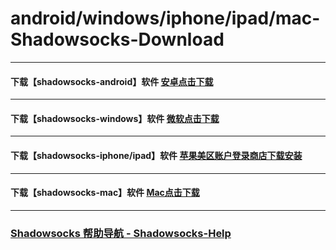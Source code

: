 # android/windows/iphone/ipad/mac-Shadowsocks-Download
--------------------------------
#### 下载【shadowsocks-android】软件 [安卓点击下载](https://raw.githubusercontent.com/ss-ssr/download/master/shadowsocks-android.apk)
--------------------------------
#### 下载【shadowsocks-windows】软件 [微软点击下载](https://raw.githubusercontent.com/ss-ssr/download/master/shadowsocks-windows.zip)
--------------------------------
#### 下载【shadowsocks-iphone/ipad】软件 [苹果美区账户登录商店下载安装](https://i.shadowrocket.org/)
--------------------------------
#### 下载【shadowsocks-mac】软件 [Mac点击下载](https://raw.githubusercontent.com/ss-ssr/download/master/shadowsocks-mac.zip)
--------------------------------



### [Shadowsocks 帮助导航 - Shadowsocks-Help ](https://shadowsocks-help.github.io/)
